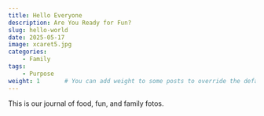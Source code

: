 ```yaml
---
title: Hello Everyone
description: Are You Ready for Fun? 
slug: hello-world
date: 2025-05-17
image: xcaret5.jpg
categories:
    - Family
tags:
    - Purpose
weight: 1       # You can add weight to some posts to override the default sorting (date descending)
---
```


This is our journal of food, fun, and family fotos. 

